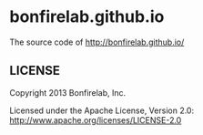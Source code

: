 bonfirelab.github.io
====================

The source code of http://bonfirelab.github.io/

LICENSE
------------

Copyright 2013 Bonfirelab, Inc.

Licensed under the Apache License, Version 2.0: http://www.apache.org/licenses/LICENSE-2.0
